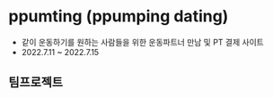 # ppumting (ppumping dating)
+ 같이 운동하기를 원하는 사람들을 위한 운동파트너 만남 및 PT 결제 사이트
+ 2022.7.11 ~ 2022.7.15

## 팀프로젝트
 
